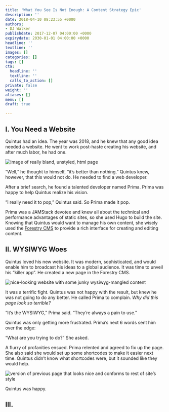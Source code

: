 ```yaml
---
title: 'What You See Is Not Enough: A Content Strategy Epic'
description: ''
date: 2018-04-10 08:23:55 +0000
authors:
- DJ Walker
publishdate: 2017-12-07 04:00:00 +0000
expirydate: 2030-01-01 04:00:00 +0000
headline: ''
textline: ''
images: []
categories: []
tags: []
cta:
  headline: ''
  textline: ''
  calls_to_action: []
private: false
weight: ''
aliases: []
menu: []
draft: true

---
```

## I. You Need a Website

Quintus had an idea. The year was 2018, and he knew that any good idea needed a website. He went to work post-haste creating his website, and after much labor, he had one.

![image of really bland, unstyled, html page]()

“Well,” he thought to himself, “it’s better than nothing.” Quintus knew, however, that this would not do. He needed to find a web developer.

After a brief search, he found a talented developer named Prima. Prima was happy to help Quintus realize his vision.

“I really need it to pop,” Quintus said. So Prima made it pop.

Prima was a JAMStack devotee and knew all about the technical and performance advantages of static sites, so she used Hugo to build the site. Knowing that Quintus would want to manage his own content, she wisely used the [Forestry CMS](https://forestry.io) to provide a rich interface for creating and editing content.

## II. WYSIWYG Woes

Quintus loved his new website. It was modern, sophisticated, and would enable him to broadcast his ideas to a global audience. It was time to unveil his “killer app”. He created a new page in the Forestry CMS.

![nice-looking website with some junky wysiwyg-mangled content]()

It was a terrific fight. Quintus was not happy with the result, but knew he was not going to do any better. He called Prima to complain. *Why did this page look so terrible?*

“It’s the WYSIWYG,” Prima said. “They’re always a pain to use.”

Quintus was only getting more frustrated. Prima’s next 6 words sent him over the edge:

“What are you trying to do?” She asked.

A flurry of profanities ensued. Prima relented and agreed to fix up the page. She also said she would set up some shortcodes to make it easier next time. Quintus didn’t know what shortcodes were, but it sounded like they would help.

![version of previous page that looks nice and conforms to rest of site’s style]()

Quintus was happy.

## III.